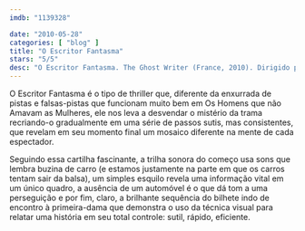 ```yaml
---
imdb: "1139328"

date: "2010-05-28"
categories: [ "blog" ]
title: "O Escritor Fantasma"
stars: "5/5"
desc: "O Escritor Fantasma. The Ghost Writer (France, 2010). Dirigido por Roman Polanski. Escrito por Robert Harris, Roman Polanski, Robert Harris. Com Ewan McGregor, Jon Bernthal, Tim Preece, James Belushi, Timothy Hutton, Anna Botting, Yvonne Tomlinson, Milton Welsh, Alister Mazzotti."
---
```

O Escritor Fantasma é o tipo de thriller que, diferente da enxurrada de pistas e falsas-pistas que funcionam muito bem em Os Homens que não Amavam as Mulheres, ele nos leva a desvendar o mistério da trama recriando-o gradualmente em uma série de passos sutis, mas consistentes, que revelam em seu momento final um mosaico diferente na mente de cada espectador.

Seguindo essa cartilha fascinante, a trilha sonora do começo usa sons que lembra buzina de carro (e estamos justamente na parte em que os carros tentam sair da balsa), um simples esquilo revela uma informação vital em um único quadro, a ausência de um automóvel é o que dá tom a uma perseguição e por fim, claro, a brilhante sequência do bilhete indo de encontro à primeira-dama que demonstra o uso da técnica visual para relatar uma história em seu total controle: sutil, rápido, eficiente.

